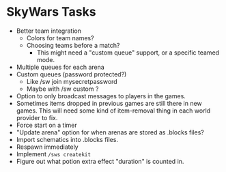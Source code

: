 SkyWars Tasks
=============

- Better team integration
  - Colors for team names?
  - Choosing teams before a match?
    - This might need a "custom queue" support, or a specific teamed mode.
- Multiple queues for each arena
- Custom queues (password protected?)
  - Like /sw join mysecretpassword
  - Maybe with /sw custom <arena> <password>?
- Option to only broadcast messages to players in the games.
- Sometimes items dropped in previous games are still there in new games.
  This will need some kind of item-removal thing in each world provider to fix.
- Force start on a timer
- "Update arena" option for when arenas are stored as .blocks files?
- Import schematics into .blocks files.
- Respawn immediately
- Implement `/sws createkit`
- Figure out what potion extra effect "duration" is counted in.
